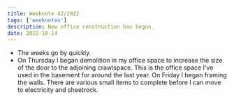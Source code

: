 ```yaml
---
title: Weeknote 42/2022
tags: ['weeknotes']
description: New office construction has begun. 
date: 2022-10-14
---
```

- The weeks go by quickly. 
- On Thursday I began demolition in my office space to increase the size of the door to the adjoining crawlspace.  This is the office space I’ve used in the basement for around the last year. On Friday I began framing the walls. There are various small items to complete before I can move to electricity and sheetrock. 
